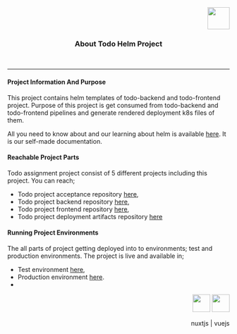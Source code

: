 <div align="right">
  <img src="https://eneskzlcn.github.io/my-published-images/todo-icon.png" width="50" height="50">
</div>
<h3 align="center">About Todo Helm Project</h3>
<br>

<hr>

#### Project Information And Purpose
  This project contains helm templates of todo-backend and todo-frontend project. 
  Purpose of this project is get consumed from todo-backend and todo-frontend pipelines and generate rendered deployment k8s files of them.

All you need to know about and our learning about helm is available [here](https://eneskzlcn.github.io/my-documentations/CI-CD/HelmCharts/Index). It is our self-made documentation.

#### Reachable Project Parts
  Todo assignment project consist of 5 different projects including this project. You can reach;
  - Todo project acceptance repository <a href="https://gitlab.com/todo32/acceptance"> here</a>,
  - Todo project backend repository <a href="https://gitlab.com/todo32/backend"> here</a>,
  - Todo project frontend repository <a href="https://gitlab.com/todo32/frontend"> here</a>,
  - Todo project deployment artifacts repository <a href="https://gitlab.com/todo32/deployment-artifacts"> here </a>


#### Running Project Environments

The all parts of project getting deployed into to environments; test and production environments. The project is live and available in;
- Test environment <a href="http://34.116.156.27:8090/">here</a>,
- Production environment <a href="http://34.116.223.97:8090/">here</a>.
- 
<div align="right">
  <img src="https://nuxtjs.ir/logos/nuxt-icon-white.png" width="40" height="40">
  <img src="https://cdn3.iconfinder.com/data/icons/logos-and-brands-adobe/512/367_Vuejs-512.png" width="40" height="40">

  nuxtjs | vuejs
</div>
<br>